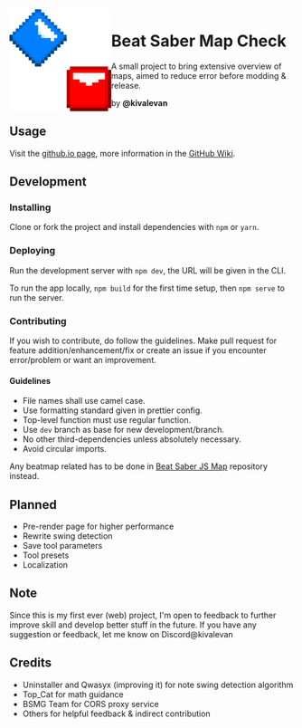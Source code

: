 <img align="left" src="./public/img/icon-large.png" height="180" width="180">

# Beat Saber Map Check

A small project to bring extensive overview of maps, aimed to reduce error
before modding & release.

by **@kivalevan**

## Usage

Visit the [github.io page](https://kivalevan.github.io/BeatSaber-MapCheck/),
more information in the
[GitHub Wiki](https://github.com/KivalEvan/BeatSaber-MapCheck/wiki).

## Development

### Installing

Clone or fork the project and install dependencies with `npm` or `yarn`.

### Deploying

Run the development server with `npm dev`, the URL will be given in the CLI.

To run the app locally, `npm build` for the first time setup, then `npm serve`
to run the server.

### Contributing

If you wish to contribute, do follow the guidelines. Make pull request for
feature addition/enhancement/fix or create an issue if you encounter
error/problem or want an improvement.

#### Guidelines

-  File names shall use camel case.
-  Use formatting standard given in prettier config.
-  Top-level function must use regular function.
-  Use `dev` branch as base for new development/branch.
-  No other third-dependencies unless absolutely necessary.
-  Avoid circular imports.

Any beatmap related has to be done in
[Beat Saber JS Map](https://github.com/KivalEvan/BeatSaber-JSMap) repository
instead.

## Planned

-  Pre-render page for higher performance
-  Rewrite swing detection
-  Save tool parameters
-  Tool presets
-  Localization

## Note

Since this is my first ever (web) project, I'm open to feedback to further
improve skill and develop better stuff in the future. If you have any suggestion
or feedback, let me know on Discord@kivalevan

## Credits

-  Uninstaller and Qwasyx (improving it) for note swing detection algorithm
-  Top_Cat for math guidance
-  BSMG Team for CORS proxy service
-  Others for helpful feedback & indirect contribution
